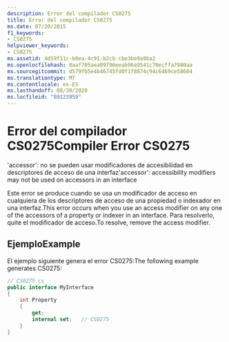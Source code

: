 ```yaml
---
description: Error del compilador CS0275
title: Error del compilador CS0275
ms.date: 07/20/2015
f1_keywords:
- CS0275
helpviewer_keywords:
- CS0275
ms.assetid: 4d59f11c-b0ea-4c91-b2cb-cbe3be9a9ba2
ms.openlocfilehash: 8aaf705aea09796eeab96a9541c70ecffa7980aa
ms.sourcegitcommit: d579fb5e4b46745fd0f1f8874c94c6469ce58604
ms.translationtype: MT
ms.contentlocale: es-ES
ms.lasthandoff: 08/30/2020
ms.locfileid: "89123959"
---
```

# <a name="compiler-error-cs0275"></a><span data-ttu-id="a408a-103">Error del compilador CS0275</span><span class="sxs-lookup"><span data-stu-id="a408a-103">Compiler Error CS0275</span></span>
<span data-ttu-id="a408a-104">'accessor': no se pueden usar modificadores de accesibilidad en descriptores de acceso de una interfaz</span><span class="sxs-lookup"><span data-stu-id="a408a-104">'accessor': accessibility modifiers may not be used on accessors in an interface</span></span>  
  
 <span data-ttu-id="a408a-105">Este error se produce cuando se usa un modificador de acceso en cualquiera de los descriptores de acceso de una propiedad o indexador en una interfaz.</span><span class="sxs-lookup"><span data-stu-id="a408a-105">This error occurs when you use an access modifier on any one of the accessors of a property or indexer in an interface.</span></span> <span data-ttu-id="a408a-106">Para resolverlo, quite el modificador de acceso.</span><span class="sxs-lookup"><span data-stu-id="a408a-106">To resolve, remove the access modifier.</span></span>  
  
## <a name="example"></a><span data-ttu-id="a408a-107">Ejemplo</span><span class="sxs-lookup"><span data-stu-id="a408a-107">Example</span></span>  
 <span data-ttu-id="a408a-108">El ejemplo siguiente genera el error CS0275:</span><span class="sxs-lookup"><span data-stu-id="a408a-108">The following example generates CS0275:</span></span>  
  
```csharp  
// CS0275.cs  
public interface MyInterface  
{  
    int Property  
    {  
        get;  
        internal set;   // CS0275  
    }  
}  
```
